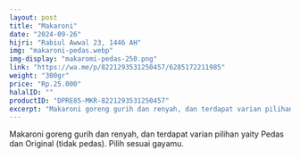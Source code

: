 ```yaml
---
layout: post
title: "Makaroni"
date: "2024-09-26"
hijri: "Rabiul Awwal 23, 1446 AH"
img: "makaroni-pedas.webp"
img-display: "makaromi-pedas-250.png"
link: "https://wa.me/p/8221293531250457/6285172211985"
weight: "300gr"
price: "Rp.25.000"
halalID: ""
productID: "DPRE85-MKR-8221293531250457"
excerpt: "Makaroni goreng gurih dan renyah, dan terdapat varian pilihan yaity Pedas dan Original (tidak pedas)."
---
```


Makaroni goreng gurih dan renyah, dan terdapat varian pilihan yaity Pedas dan Original (tidak pedas). Pilih sesuai gayamu. 
